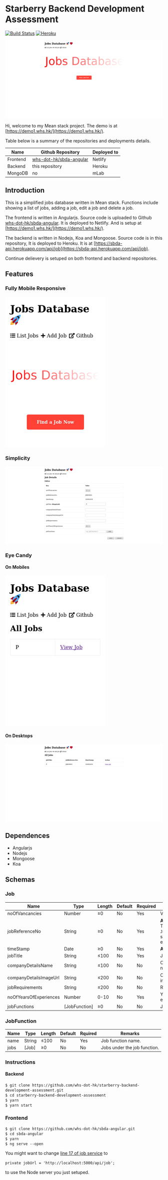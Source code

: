 # Starberry Backend Development Assessment

[![Build Status](https://travis-ci.com/whs-dot-hk/starberry-backend-development-assessment.svg?branch=master)](https://travis-ci.com/whs-dot-hk/starberry-backend-development-assessment)
[![Heroku](https://heroku-badge.herokuapp.com/?app=sbda-api&root=api/job&style=flat)](https://sbda-api.herokuapp.com/api/job)

![Desktop](./entry-desktop.png)

Hi, welcome to my Mean stack project.
The demo is at
[https://demo1.whs.hk/](https://demo1.whs.hk/).

Table below is a summary of the
repositories and deployments details.

Name | Github Repository | Deployed to
--- | --- | ---
Frontend | [whs-dot-hk/sbda-angular](https://github.com/whs-dot-hk/sbda-angular) | Netlify
Backend | this repository | Heroku
MongoDB | no | mLab

## Introduction

This is a simplified jobs database written in Mean stack.
Functions include
showing a list of jobs,
adding a job,
edit a job and
delete a job.

The frontend is written in Angularjs.
Source code is uploaded to Github [whs-dot-hk/sbda-angular](https://github.com/whs-dot-hk/sbda-angular).
It is deployed to Netlify.
And is setup at [https://demo1.whs.hk/](https://demo1.whs.hk/).

The backend is written in Nodejs, Koa and Mongoose.
Source code is in this repository,
It is deployed to Heroku.
It is at [https://sbda-api.herokuapp.com/api/job](https://sbda-api.herokuapp.com/api/job).

Continue delievery is setuped on both frontend and backend repositories.

## Features

### Fully Mobile Responsive

![Mobile](./entry-mobile.png)

### Simplicity

![Simplicity](./edit-desktop.png)

### Eye Candy

#### On Mobiles

![Eye Candy Mobile](./list-mobile.png)

#### On Desktops

![Eye Candy Desktop](./list-desktop.png)

## Dependences

* Angularjs
* Nodejs
* Mongoose
* Koa

## Schemas

### Job

Name | Type | Length | Default | Required | Remarks
--- | --- | --- | --- | --- | ---
noOfVancancies | Number | &ge;0 | No | Yes | Vancancies.
jobReferenceNo | String | &ge;0 | No | Yes | **Auto-generated**. The first Job is `JHK00001`, the second is `JHK00002`, etc.
timeStamp | Date | &ge;0 | No | Yes | **Auto-filled**.
jobTitle | String | &le;100 | No | Yes | Job title.
companyDetailsName | String | &le;100 | No | No | Company/Employer name.
companyDetailsImageUrl | String | &le;200 | No | No | Company/Employer image.
jobRequirements | String | &le;200 | No | No | Requirements
noOfYearsOfExperiences | Number | 0-10 | No | Yes | Year(s) of experiences
jobFunctions | [JobFunction] | &ge;0 | No | No | Job functions.

### JobFunction

Name | Type | Length | Default | Rquired | Remarks
--- | --- | --- | --- | --- | ---
name | String | &le;100 | No | Yes | Job function name.
jobs | [Job] | &ge;0 | No | No | Jobs under the job function.

### Instructions

#### Backend

```
$ git clone https://github.com/whs-dot-hk/starberry-backend-development-assessment.git
$ cd starberry-backend-development-assessment
$ yarn
$ yarn start
```

### Frontend

```
$ git clone https://github.com/whs-dot-hk/sbda-angular.git
$ cd sbda-angular
$ yarn
$ ng serve --open
```

You might want to change [line 17 of job service](https://github.com/whs-dot-hk/sbda-angular/blob/434952aa1cdab86e16726b338bd29b8a117e164c/src/app/job.service.ts#L17) to

```
private jobUrl = 'http://localhost:5000/api/job';
```

to use the Node server you just setuped.